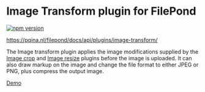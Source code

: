 # Image Transform plugin for FilePond

[![npm version](https://badge.fury.io/js/filepond-plugin-image-transform.svg)](https://badge.fury.io/js/filepond)

https://pqina.nl/filepond/docs/api/plugins/image-transform/

The Image transform plugin applies the image modifications supplied by the [Image crop](https://github.com/pqina/filepond-plugin-image-crop) and [Image resize](https://github.com/pqina/filepond-plugin-image-resize) plugins before the image is uploaded. It can also draw markup on the image and change the file format to either JPEG or PNG, plus compress the output image.

[Demo](https://pqina.github.io/filepond-plugin-image-transform/)
